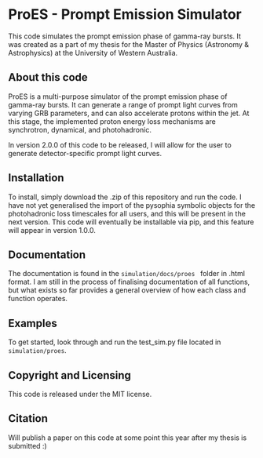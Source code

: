 # ProES - Prompt Emission Simulator
This code simulates the prompt emission phase of gamma-ray bursts. It was created as a part of my thesis for the Master of Physics (Astronomy & Astrophysics) at the University of Western Australia.

## About this code
ProES is a multi-purpose simulator of the prompt emission phase of gamma-ray bursts. It can generate a range of prompt light curves from varying GRB parameters, and can also accelerate protons within the jet. At this stage, the implemented proton energy loss mechanisms are synchrotron, dynamical, and photohadronic. 

In version 2.0.0 of this code to be released, I will allow for the user to generate detector-specific prompt light curves.

## Installation
To install, simply download the .zip of this repository and run the code. I have not yet generalised the import of the pysophia symbolic objects for the photohadronic loss timescales for all users, and this will be present in the next version. This code will eventually be installable via pip, and this feature will appear in version 1.0.0. 

## Documentation
The documentation is found in the ```simulation/docs/proes ``` folder in .html format. I am still in the process of finalising documentation of all functions, but what exists so far provides a general overview of how each class and function operates.

## Examples
To get started, look through and run the test_sim.py file located in ```simulation/proes```.

## Copyright and Licensing 
This code is released under the MIT license.

## Citation
Will publish a paper on this code at some point this year after my thesis is submitted :) 
